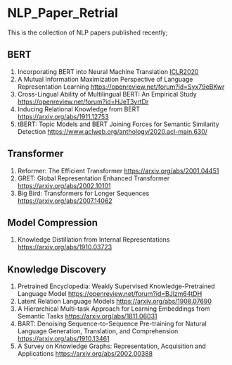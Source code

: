 # NLP_Paper_Retrial
This is the collection of NLP papers published recently;

## BERT
  1. Incorporating BERT into Neural Machine Translation [ICLR2020](https://openreview.net/forum?id=Hyl7ygStwB)
  2. A Mutual Information Maximization Perspective of Language Representation Learning https://openreview.net/forum?id=Syx79eBKwr
  3. Cross-Lingual Ability of Multilingual BERT: An Empirical Study https://openreview.net/forum?id=HJeT3yrtDr
  4. Inducing Relational Knowledge from BERT https://arxiv.org/abs/1911.12753
  5. tBERT: Topic Models and BERT Joining Forces for Semantic Similarity Detection https://www.aclweb.org/anthology/2020.acl-main.630/
 
## Transformer
  1. Reformer: The Efficient Transformer https://arxiv.org/abs/2001.04451
  2. GRET: Global Representation Enhanced Transformer https://arxiv.org/abs/2002.10101
  3. Big Bird: Transformers for Longer Sequences https://arxiv.org/abs/2007.14062
  
## Model Compression
  1. Knowledge Distillation from Internal Representations https://arxiv.org/abs/1910.03723

## Knowledge Discovery
  1. Pretrained Encyclopedia: Weakly Supervised Knowledge-Pretrained Language Model https://openreview.net/forum?id=BJlzm64tDH
  2. Latent Relation Language Models https://arxiv.org/abs/1908.07690
  3. A Hierarchical Multi-task Approach for Learning Embeddings from Semantic Tasks https://arxiv.org/abs/1811.06031
  4. BART: Denoising Sequence-to-Sequence Pre-training for Natural Language Generation, Translation, and Comprehension https://arxiv.org/abs/1910.13461
  5. A Survey on Knowledge Graphs: Representation, Acquisition and Applications https://arxiv.org/abs/2002.00388
